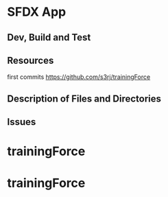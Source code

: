 # SFDX  App

## Dev, Build and Test


## Resources
first commits https://github.com/s3rj/trainingForce

## Description of Files and Directories


## Issues


# trainingForce
# trainingForce
